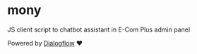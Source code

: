 # mony
JS client script to chatbot assistant in E-Com Plus admin panel

Powered by [Dialogflow](https://dialogflow.com/) :heart:
